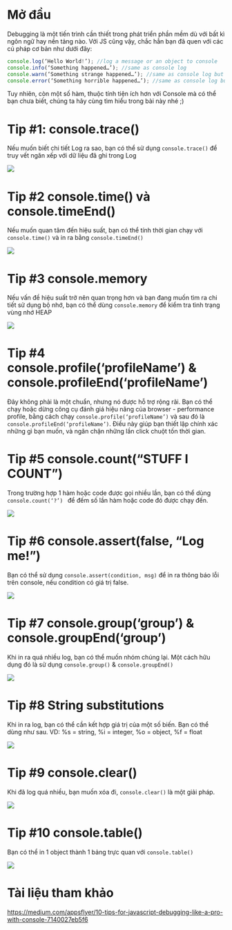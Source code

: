 # Mở đầu
Debugging là một tiến trình cần thiết trong phát triển phần mềm dù với bất kì ngôn ngữ hay nền tảng nào. Với JS cũng vậy, chắc hẳn bạn đã quen với các cú pháp cơ bản như dưới đây:
```javascript
console.log(‘Hello World!’); //log a message or an object to console
console.info(‘Something happened…’); //same as console log
console.warn(‘Something strange happened…’); //same as console log but outputs a warning
console.error(‘Something horrible happened…’); //same as console log but outputs an error
```
Tuy nhiên, còn một số hàm, thuộc tính tiện ích hơn với Console mà có thể bạn chưa biết, chúng ta hãy cùng tìm hiểu trong bài này nhé ;)
# Tip #1: console.trace()
Nếu muốn biết chi tiết Log ra sao, bạn có thể sử dụng `console.trace()` để truy vết ngăn xếp với dữ liệu đã ghi trong Log

![](https://images.viblo.asia/c1c964af-5d74-43b5-9942-bf4e5d673c27.png)
# Tip #2 console.time() và console.timeEnd()
Nếu muốn quan tâm đến hiệu suất, bạn có thể tính thời gian chạy với `console.time()` và in ra bằng `console.timeEnd()`

![](https://images.viblo.asia/0cbaa559-2020-4297-9335-181e7e0f31d0.png)
# Tip #3 console.memory
Nếu vấn đề hiệu suất trở nên quan trọng hơn và bạn đang muốn tìm ra chi tiết sử dụng bộ nhớ, bạn có thể dùng `console.memory` để kiểm tra tình trạng vùng nhớ HEAP

![](https://images.viblo.asia/367004b2-47bb-4a63-ab82-c36bdc5bcc9a.png)
# Tip #4 console.profile(‘profileName’) & console.profileEnd(‘profileName’)
Đây không phải là một chuẩn, nhưng nó được hỗ trợ rộng rãi. Bạn có thể chạy hoặc dừng công cụ đánh giá hiệu năng của browser - performance profile, bằng cách chạy `console.profile(‘profileName’)` và sau đó là `console.profileEnd(‘profileName’)`. Điều này giúp bạn thiết lập chính xác những gì bạn muốn, và ngăn chặn những lần click chuột tốn thời gian.

# Tip #5 console.count(“STUFF I COUNT”)
Trong trường hợp 1 hàm hoặc code được gọi nhiều lần, bạn có thể dùng `console.count(‘?’) ` để đếm số lần hàm hoặc code đó được chạy đến.

![](https://images.viblo.asia/b13b4dfc-6ab3-412a-b5b2-a1799128db47.png)
# Tip #6 console.assert(false, “Log me!”)
Bạn có thể sử dụng `console.assert(condition, msg)` để in ra thông báo lỗi trên console, nếu condition có giá trị false.

![](https://images.viblo.asia/5c3c6270-fbbc-4e21-a060-ca59882c2a04.png)
# Tip #7 console.group(‘group’) & console.groupEnd(‘group’)
Khi in ra quá nhiều log, bạn có thể muốn nhóm chúng lại. Một cách hữu dụng đó là sử dụng `console.group()` & `console.groupEnd()`

![](https://images.viblo.asia/aef6b9bf-33b1-4c98-bac1-6cf0cdaf3498.png)
# Tip #8 String substitutions
Khi in ra log, bạn có thể cần kết hợp giá trị của một số biến. Bạn có thể dùng như sau.
VD: %s = string, %i = integer, %o = object, %f = float

![](https://images.viblo.asia/410d54a3-5e81-4679-b1a0-49ff538d9b26.png)

# Tip #9 console.clear()
Khi đã log quá nhiều, bạn muốn xóa đi, `console.clear()` là một giải pháp.

![](https://images.viblo.asia/5afbeb01-3f88-457e-ae1f-bed8508a009f.png)
# Tip #10 console.table()
Bạn có thể in 1 object thành 1 bảng trực quan với `console.table()` 

![](https://images.viblo.asia/99b16a16-5899-48c0-b2c8-9ecbf4a0629e.png)
# Tài liệu tham khảo 
https://medium.com/appsflyer/10-tips-for-javascript-debugging-like-a-pro-with-console-7140027eb5f6